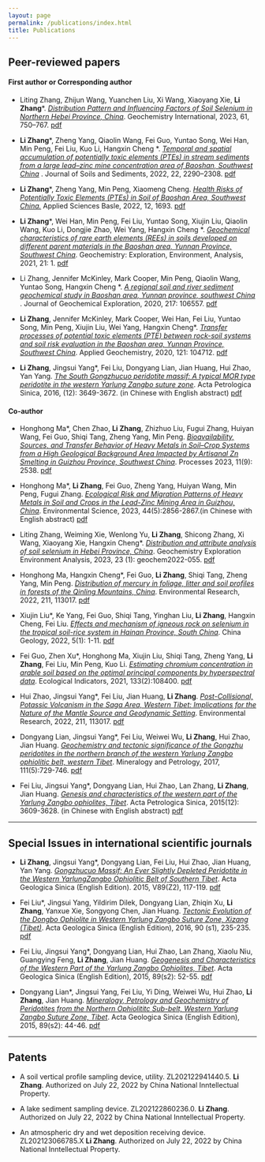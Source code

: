```yaml
---
layout: page
permalink: /publications/index.html
title: Publications
---
```


## Peer-reviewed papers
#### **First author or Corresponding author**


- Liting Zhang, Zhijun Wang, Yuanchen Liu, Xi Wang, Xiaoyang Xie, __Li Zhang__*. *[Distribution Pattern and Influencing Factors of Soil Selenium in Northern Hebei Province, China](https://link.springer.com/article/10.1134/S0016702923070066)*. Geochemistry International, 2023, 61, 750–767. [pdf]()


- __Li Zhang__*, Zheng Yang, Qiaolin Wang, Fei Guo, Yuntao Song, Wei Han, Min Peng, Fei Liu, Kuo Li, Hangxin Cheng *. *[Temporal and spatial accumulation of potentially toxic elements (PTEs) in stream sediments from a large lead–zinc mine concentration area of Baoshan, Southwest China](https://link.springer.com/article/10.1007/s11368-022-03230-y)* .
 Journal of Soils and Sediments, 2022, 22, 2290–2308. [pdf](https://zhanglitga.github.io/mypaper/zhangli2022JSSS.pdf)



- __Li Zhang__*, Zheng Yang, Min Peng, Xiaomeng Cheng. *[Health Risks of Potentially Toxic Elements (PTEs) in Soil of Baoshan Area, Southwest China.](https://www.mdpi.com/2076-3417/12/3/1693)* 
 Applied Sciences Basle, 2022, 12, 1693. [pdf]()


- __Li Zhang__*, Wei Han, Min Peng, Fei Liu, Yuntao Song, Xiujin Liu, Qiaolin Wang, Kuo Li, Dongjie Zhao, Wei Yang, Hangxin Cheng *. *[Geochemical characteristics of rare earth elements (REEs) in soils developed on different parent materials in the Baoshan area, Yunnan Province, Southwest China](https://pubs.geoscienceworld.org/geea/article/21/2/geochem2019-082/594802/Geochemical-characteristics-of-rare-earth-elements#:~:text=The%20geochemistry%20of%20rare%20earth%20elements%20%28REEs%29%20was,regional%20scale%2C%20Baoshan%20area%2C%20Yunnan%20Province%2C%20SW%20China)*.
 Geochemistry: Exploration, Environment, Analysis, 2021, 21: 1. [pdf]()


- Li Zhang, Jennifer McKinley, Mark Cooper, Min Peng, Qiaolin Wang, Yuntao Song, Hangxin Cheng *. *[A regional soil and river sediment geochemical study in Baoshan area, Yunnan province, southwest China](https://www.sciencedirect.com/science/article/pii/S0375674219306636)* .
 Journal of Geochemical Exploration, 2020, 217: 106557. [pdf]()


- __Li Zhang__, Jennifer McKinley, Mark Cooper, Wei Han, Fei Liu, Yuntao Song, Min Peng, Xiujin Liu, Wei Yang, Hangxin Cheng*. *[Transfer processes of potential toxic elements (PTE) between rock-soil systems and soil risk evaluation in the Baoshan area, Yunnan Province, Southwest China](https://www.sciencedirect.com/science/article/abs/pii/S0883292720302043)*. Applied Geochemistry, 2020, 121: 104712. [pdf]()


- __Li Zhang__, Jingsui Yang*, Fei Liu, Dongyang Lian, Jian Huang, Hui Zhao, Yan Yang. *[The South Gongzhucuo peridotite massif: A typical MOR type peridotite in the western Yarlung Zangbo suture zone](http://www.ysxb.ac.cn/article/id/aps_20161207)*.
 Acta Petrologica Sinica, 2016, (12): 3649-3672. (in Chinese with English abstract) [pdf]()




#### **Co-author**


- Honghong Ma*, Chen Zhao, **Li Zhang**, Zhizhuo Liu, Fugui Zhang, Huiyan Wang, Fei Guo, Shiqi Tang, Zheng Yang, Min Peng. *[Bioavailability, Sources, and Transfer Behavior of Heavy Metals in Soil–Crop Systems from a High Geological Background Area Impacted by Artisanal Zn Smelting in Guizhou Province, Southwest China](https://www.mdpi.com/2227-9717/11/9/2538)*. Processes 2023, 11(9): 2538.  [pdf]()



- Honghong Ma*, **Li Zhang**, Fei Guo, Zheng Yang, Huiyan Wang, Min Peng, Fugui Zhang. *[Ecological Risk and Migration Patterns of Heavy Metals in Soil and Crops in the Lead-Zinc Mining Area in Guizhou, China](http://www.hjkx.ac.cn/hjkx/ch/html/20230542.htm)*. Environmental Science, 2023, 44(5):2856-2867.(in Chinese with English abstract)  [pdf]()


- Liting Zhang, Weiming Xie, Wenlong Yu, **Li Zhang**, Shicong Zhang, Xi Wang, Xiaoyang Xie, Hangxin Cheng*. *[Distribution and attribute analysis of soil selenium in Hebei Province, China](https://pubs.geoscienceworld.org/geea/article-abstract/23/1/geochem2022-055/620144/Distribution-and-attribute-analysis-of-soil#:~:text=Based%20on%20the%20topsoil%20%280%E2%80%9320%E2%80%85cm%29%20datasets%20%2850%E2%80%85724%20analysis,of%20Se%20in%20the%20Shijiazhuang%E2%80%93Xingtai%E2%80%93Handan%20area%20were%20obtained.)*. Geochemistry Exploration Environment Analysis, 2023, 23 (1): geochem2022-055.  [pdf]()


- Honghong Ma, Hangxin Cheng*, Fei Guo, **Li Zhang**, Shiqi Tang, Zheng Yang, Min Peng. *[Distribution of mercury in foliage, litter and soil profiles in forests of the Qinling Mountains, China](https://linkinghub.elsevier.com/retrieve/pii/S0013935122003449)*. Environmental Research, 2022, 211, 113017.  [pdf]()


- Xiujin Liu*, Ke Yang, Fei Guo, Shiqi Tang, Yinghan Liu, **Li Zhang**, Hangxin Cheng, Fei Liu. *[Effects and mechanism of igneous rock on selenium in the tropical soil-rice system in Hainan Province, South China](https://www.sciencedirect.com/science/article/pii/S2096519222000817)*. China Geology, 2022, 5(1): 1-11.  [pdf]()


- Fei Guo, Zhen Xu*, Honghong Ma, Xiujin Liu, Shiqi Tang, Zheng Yang, **Li Zhang**, Fei Liu, Min Peng, Kuo Li. *[Estimating chromium concentration in arable soil based on the optimal principal components by hyperspectral data](https://linkinghub.elsevier.com/retrieve/pii/S1470160X21010657)*. Ecological Indicators, 2021, 133(2):108400.  [pdf]()


- Hui Zhao, Jingsui Yang*, Fei Liu, Jian Huang, **Li Zhang**. *[Post-Collisional, Potassic Volcanism in the Saga Area, Western Tibet: Implications for the Nature of the Mantle Source and Geodynamic Setting](https://link.springer.com/article/10.1007/s12583-019-1228-7)*. Environmental Research, 2022, 211, 113017.  [pdf]()



- Dongyang Lian, Jingsui Yang*, Fei Liu, Weiwei Wu, **Li Zhang**, Hui Zhao, Jian Huang. *[Geochemistry and tectonic significance of the Gongzhu peridotites in the northern branch of the western Yarlung Zangbo ophiolitic belt, western Tibet](https://link.springer.com/article/10.1007/s00710-017-0491-5)*.  Mineralogy and Petrology, 2017, 111(5):729-746.  [pdf]()


- Fei Liu, Jingsui Yang*, Dongyang Lian, Hui Zhao, Lan Zhang, **Li Zhang**, Jian Huang.  *[Genesis and characteristics of the western part of the Yarlung Zangbo ophiolites, Tibet](https://en.cnki.com.cn/Article_en/CJFDTOTAL-YSXB201512008.htm)*. Acta Petrologica Sinica, 2015(12): 3609-3628. (in Chinese with English abstract) [pdf]()
  <br>




---




## Special Issues in international scientific journals

- **Li Zhang**, Jingsui Yang*, Dongyang Lian, Fei Liu, Hui Zhao, Jian Huang, Yan Yang. *[Gongzhucuo Massif: An Ever Slightly Depleted Peridotite in the Western YarlungZangbo Ophiolitic Belt of Southern Tibet](https://onlinelibrary.wiley.com/doi/10.1111/1755-6724.12308_70)*. Acta Geologica Sinica (English Edition). 2015, V89(Z2), 117-119.  [pdf]()


- Fei Liu*, Jingsui Yang, Yildirim Dilek, Dongyang Lian, Zhiqin Xu, **Li Zhang**, Yanxue Xie, Songyong Chen, Jian Huang.  *[Tectonic Evolution of the Dongbo Ophiolite in Western Yarlung Zangbo Suture Zone, Xizang (Tibet)](https://onlinelibrary.wiley.com/doi/abs/10.1111/1755-6724.12986)*. Acta Geologica Sinica (English Edition), 2016, 90 (s1), 235-235.  [pdf]()


- Fei Liu, Jingsui Yang*, Dongyang Lian, Hui Zhao, Lan Zhang, Xiaolu Niu, Guangying Feng, **Li Zhang**, Jian Huang.  *[Geogenesis and Characteristics of the Western Part of the Yarlung Zangbo Ophiolites, Tibet](https://onlinelibrary.wiley.com/doi/10.1111/1755-6724.12308_34)*. Acta Geologica Sinica (English Edition), 2015, 89(s2): 52-55.  [pdf]()


- Dongyang Lian*, Jingsui Yang, Fei Liu, Yi Ding, Weiwei Wu, Hui Zhao, **Li Zhang**, Jian Huang. *[Mineralogy, Petrology and Geochemistry of Peridotites from the Northern Ophiolititc Sub-belt, Western Yarlung Zangbo Suture Zone, Tibet](https://onlinelibrary.wiley.com/doi/full/10.1111/1755-6724.12308_31)*. Acta Geologica Sinica (English Edition), 2015, 89(s2): 44-46.  [pdf]()


---

## Patents

- A soil vertical profile sampling device, utility. ZL202122941440.5. **Li Zhang**. Authorized on July 22, 2022 by China National Inntellectual Property.
- A lake sediment sampling device. ZL202122860236.0. **Li Zhang**. Authorized on July 22, 2022 by China National Inntellectual Property.
- An atmospheric dry and wet deposition receiving device. ZL202123066785.X **Li Zhang**. Authorized on July 22, 2022 by China National Inntellectual Property.

  <br>
